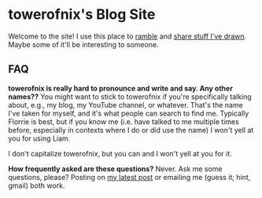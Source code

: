 # towerofnix's Blog Site

Welcome to the site! I use this place to [ramble](archive/text.html) and
[share stuff I've drawn](archive/art.html). Maybe some of it'll be interesting
to someone.

## FAQ

**towerofnix is really hard to pronounce and write and say. Any other names??**
You might want to stick to towerofnix if you're specifically talking about,
e.g., my blog, my YouTube channel, or whatever. That's the name I've taken
for myself, and it's what people can search to find me. Typically Florrie is
best, but if you know me (i.e. have talked to me multiple times before,
especially in contexts where I do or did use the name) I won't yell at you for
using Liam.

I don't capitalize towerofnix, but you can and I won't yell at you for it.

**How frequently asked are these questions?** Never. Ask me some questions,
please? Posting on [my latest post](index.html) or emailing me (guess it; hint,
gmail) both work.
